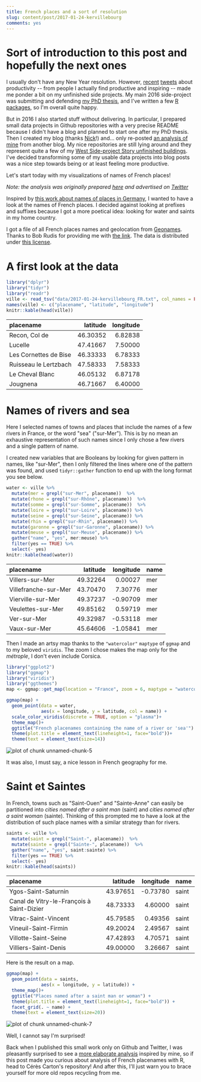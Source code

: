 ```yaml
---
title: French places and a sort of resolution
slug: content/post/2017-01-24-kervillebourg
comments: yes
---
```


# Sort of introduction to this post and hopefully the next ones

I usually don't have any New Year resolution. However, [recent](https://twitter.com/_inundata/status/820713820310016000) [tweets](https://twitter.com/gdequeiroz/status/821766148655968256) about productivity --  from people I actually find productive and inspiring -- made me ponder a bit on my unfinished side projects. My main 2016 side-project was submitting and defending [my PhD thesis](https://edoc.ub.uni-muenchen.de/19877/), and I've written a few [R packages](http://www.masalmon.eu/packages/), so I'm overall quite happy. 

But in 2016 I also started stuff without delivering. In particular, I prepared small data projects in Github repositories with a very precise README because I didn't have a blog and planned to start one after my PhD thesis. Then I created my blog (thanks [Nick](http://www.njtierney.com/jekyll/2015/11/11/how-i-built-my-site/)!) and... only re-posted [an analysis of mine](http://www.masalmon.eu/2016/10/02/first7jobs-repost/) from another blog. My nice repositories are still lying around and they represent quite a few of my [West Side-project Story unfinished buildings](http://www.commitstrip.com/en/2014/11/25/west-side-project-story/). I've decided transforming some of my usable data projects into blog posts was a nice step towards being or at least feeling more productive.

Let's start today with my visualizations of names of French places!


<!--more-->

_Note: the analysis was originally prepared [here](https://github.com/masalmon/kervillebourg) and advertised on [Twitter](https://twitter.com/ma_salmon/status/728660470798946304)_

Inspired by [this work about names of places in Germany](https://github.com/hrbrmstr/zellingenach), I wanted to have a look at the names of French places. I decided against looking at prefixes and suffixes because I got a more poetical idea: looking for water and saints in my home country.

I got a file of all French places names and geolocation from [Geonames](http://download.geonames.org/). Thanks to Bob Rudis for providing me with [the link](https://gist.github.com/hrbrmstr/0fd37cf3825fc8e3eddf042a4443d1dc). The data is distributed under [this license](http://creativecommons.org/licenses/by/3.0/).

# A first look at the data


```r
library("dplyr")
library("tidyr")
library("readr")
ville <- read_tsv("data/2017-01-24-kervillebourg_FR.txt", col_names = FALSE)[, c(2, 5, 6)]
names(ville) <- c("placename", "latitude", "longitude")
knitr::kable(head(ville))
```



|placename             | latitude| longitude|
|:---------------------|--------:|---------:|
|Recon, Col de         | 46.30352|   6.82838|
|Lucelle               | 47.41667|   7.50000|
|Les Cornettes de Bise | 46.33333|   6.78333|
|Ruisseau le Lertzbach | 47.58333|   7.58333|
|Le Cheval Blanc       | 46.05132|   6.87178|
|Jougnena              | 46.71667|   6.40000|

# Names of rivers and sea

Here I selected names of towns and places that include the names of a few rivers in France, or the word "sea" ("sur-Mer"). This is by no mean an exhaustive representation of such names since I only chose a few rivers and a single pattern of name.

I created new variables that are Booleans by looking for given pattern in names, like "sur-Mer", then I only filtered the lines where one of the pattern was found, and used `tidyr::gather` function to end up with the long format you see below.


```r
water <- ville %>%
  mutate(mer = grepl("sur-Mer", placename))  %>%
  mutate(rhone = grepl("sur-Rhône", placename))  %>%
  mutate(somme = grepl("sur-Somme", placename))  %>%
  mutate(loire = grepl("sur-Loire", placename)) %>%
  mutate(seine = grepl("sur-Seine", placename)) %>%
  mutate(rhin = grepl("sur-Rhin", placename)) %>%
  mutate(garonne = grepl("sur-Garonne", placename)) %>%
  mutate(meuse = grepl("sur-Meuse", placename)) %>%
  gather("name", "yes", mer:meuse) %>%
  filter(yes == TRUE) %>%
  select(- yes)
knitr::kable(head(water))
```



|placename            | latitude| longitude|name |
|:--------------------|--------:|---------:|:----|
|Villers-sur-Mer      | 49.32264|   0.00027|mer  |
|Villefranche-sur-Mer | 43.70470|   7.30776|mer  |
|Vierville-sur-Mer    | 49.37237|  -0.90709|mer  |
|Veulettes-sur-Mer    | 49.85162|   0.59719|mer  |
|Ver-sur-Mer          | 49.32987|  -0.53118|mer  |
|Vaux-sur-Mer         | 45.64606|  -1.05841|mer  |

Then I made an artsy map thanks to the `"watercolor"` `maptype` of `ggmap` and to my beloved `viridis`. The zoom I chose makes the map only for the _métrople_, I don't even include Corsica.


```r
library("ggplot2")
library("ggmap")
library("viridis")
library("ggthemes")
map <- ggmap::get_map(location = "France", zoom = 6, maptype = "watercolor")
```




```r
ggmap(map) +
  geom_point(data = water,
             aes(x = longitude, y = latitude, col = name)) +
  scale_color_viridis(discrete = TRUE, option = "plasma")+
  theme_map()+
  ggtitle("French placenames containing the name of a river or 'sea'") +
  theme(plot.title = element_text(lineheight=1, face="bold"))+
  theme(text = element_text(size=14))
```

![plot of chunk unnamed-chunk-5](/figure/source/2017-01-24-kervillebourg/unnamed-chunk-5-1.png)

It was also, I must say, a nice lesson in French geography for me.

# Saint et Saintes

In French, towns such as "Saint-Ouen" and "Sainte-Anne" can easily be partitioned into *cities named after a saint man* (saint) and *cities named after a saint woman* (sainte). Thinking of this prompted me to have a look at the distribution of such place names with a similar strategy than for rivers.



```r
saints <- ville %>%
  mutate(saint = grepl("Saint-", placename))  %>%
  mutate(sainte = grepl("Sainte-", placename))  %>%
  gather("name", "yes", saint:sainte) %>%
  filter(yes == TRUE) %>%
  select(- yes)
knitr::kable(head(saints))
```



|placename                                 | latitude| longitude|name  |
|:-----------------------------------------|--------:|---------:|:-----|
|Ygos-Saint-Saturnin                       | 43.97651|  -0.73780|saint |
|Canal de Vitry-le-François à Saint-Dizier | 48.73333|   4.60000|saint |
|Vitrac-Saint-Vincent                      | 45.79585|   0.49356|saint |
|Vineuil-Saint-Firmin                      | 49.20024|   2.49567|saint |
|Villotte-Saint-Seine                      | 47.42893|   4.70571|saint |
|Villiers-Saint-Denis                      | 49.00000|   3.26667|saint |

Here is the result on a map.


```r
ggmap(map) +
  geom_point(data = saints,
             aes(x = longitude, y = latitude)) +
  theme_map()+
  ggtitle("Places named after a saint man or woman") +
  theme(plot.title = element_text(lineheight=1, face="bold")) +
  facet_grid(. ~ name) +
  theme(text = element_text(size=20))
```

![plot of chunk unnamed-chunk-7](/figure/source/2017-01-24-kervillebourg/unnamed-chunk-7-1.png)

Well, I cannot say I'm surprised! 

Back when I published this small work only on Github and Twitter, I was pleasantly surprised to see a [more elaborate analysis](https://github.com/ceresc/french-cities-names) inspired by mine, so if this post made you curious about analysis of French placenames with R, head to Cérès Carton's repository! And after this, I'll just warn you to brace yourself for more old repos recycling from me. 

